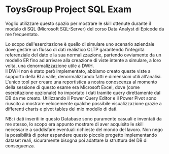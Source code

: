 # ToysGroup Project SQL Exam
Voglio utilizzare questo spazio per mostrare le skill ottenute durante il modulo di SQL (Microsoft SQL-Server) del corso Data Analyst di Epicode da me frequentato.

Lo scopo dell'esercitazione è quello di simulare uno scenario aziendale dove gestire un flusso di dati realistico OLTP garantendo l'integrità referenziale del dato e la sua normalizzazione, partendo ovviamente da un modello ER fino ad arrivare alla creazione di viste intente a simulare, a loro volta, una denormalizzazione utile a DWH.  
Il DWH non è stato però implementato, abbiamo creato queste viste a supporto della BI a valle, denormalizzando fatti e dimensioni utili all'analisi.  
L'unico tool per creare una reportistica a nostra conoscenza al momento della sessione di questo esame era Microsoft Excel, dove (come esercitazione opzionale) ho importato i dati tramite query direttamente dal DB da me creato. Utilizzando il Power Query Editor e il Power Pivot sono riuscito a mostrare velocemente qualche possibile visualizzazione grazie a differenti charts e pivot tables del mio modello di dati.

NB: i dati inseriti in questo Database sono puramente casuali e inventati da me stesso, lo scopo era appunto mostrare di aver acquisito le skill necessarie a soddisfare eventuali richieste del mondo del lavoro. Non nego la possibilità di poter espandere questo piccolo progetto implementando dataset reali, sicuramente bisogna poi adattare la struttura del DB di conseguenza.



